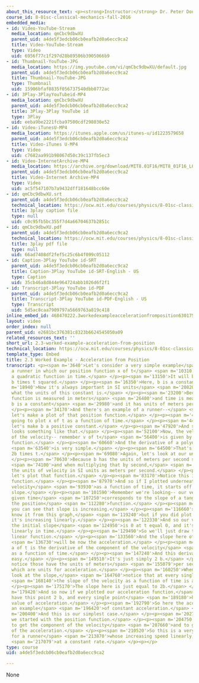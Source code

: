 ```yaml
---
about_this_resource_text: <p><strong>Instructor:</strong> Dr. Peter Dourmashkin</p>
course_id: 8-01sc-classical-mechanics-fall-2016
embedded_media:
- id: Video-YouTube-Stream
  media_location: qmCbc9dbwXU
  parent_uid: a4de5f3edcb06cb0eafb2d0a6ecc9ca2
  title: Video-YouTube-Stream
  type: Video
  uid: 6956f77c1f297d28b89506b3905066b9
- id: Thumbnail-YouTube-JPG
  media_location: https://img.youtube.com/vi/qmCbc9dbwXU/default.jpg
  parent_uid: a4de5f3edcb06cb0eafb2d0a6ecc9ca2
  title: Thumbnail-YouTube-JPG
  type: Thumbnail
  uid: 15906bfaf8835f056737540dbb0772ac
- id: 3Play-3PlayYouTubeid-MP4
  media_location: qmCbc9dbwXU
  parent_uid: a4de5f3edcb06cb0eafb2d0a6ecc9ca2
  title: 3Play-3Play YouTube id
  type: 3Play
  uid: eeba9be2221fcba97500cdf298030e52
- id: Video-iTunesU-MP4
  media_location: https://itunes.apple.com/us/itunes-u/id1223579658
  parent_uid: a4de5f3edcb06cb0eafb2d0a6ecc9ca2
  title: Video-iTunes U-MP4
  type: Video
  uid: c7682aa991b98067d50c39c137fb5ec3
- id: Video-InternetArchive-MP4
  media_location: https://archive.org/download/MIT8.01F16/MIT8_01F16_L02v03_360p.mp4
  parent_uid: a4de5f3edcb06cb0eafb2d0a6ecc9ca2
  title: Video-Internet Archive-MP4
  type: Video
  uid: ac5f547107b7a9432dff181648bcc60e
- id: qmCbc9dbwXU.srt
  parent_uid: a4de5f3edcb06cb0eafb2d0a6ecc9ca2
  technical_location: https://ocw.mit.edu/courses/physics/8-01sc-classical-mechanics-fall-2016/week-1-kinematics/2.3-worked-example-acceleration-from-position/2.3-worked-example-acceleration-from-position/qmCbc9dbwXU.srt
  title: 3play caption file
  type: null
  uid: c0c95fb5bc355f7d4a66704637b2851c
- id: qmCbc9dbwXU.pdf
  parent_uid: a4de5f3edcb06cb0eafb2d0a6ecc9ca2
  technical_location: https://ocw.mit.edu/courses/physics/8-01sc-classical-mechanics-fall-2016/week-1-kinematics/2.3-worked-example-acceleration-from-position/2.3-worked-example-acceleration-from-position/qmCbc9dbwXU.pdf
  title: 3play pdf file
  type: null
  uid: 66ad7408df2fef5c25c6b4f099c05112
- id: Caption-3Play YouTube id-SRT
  parent_uid: a4de5f3edcb06cb0eafb2d0a6ecc9ca2
  title: Caption-3Play YouTube id-SRT-English - US
  type: Caption
  uid: 35cb46a8d844e964724abb1026d6f2f1
- id: Transcript-3Play YouTube id-PDF
  parent_uid: a4de5f3edcb06cb0eafb2d0a6ecc9ca2
  title: Transcript-3Play YouTube id-PDF-English - US
  type: Transcript
  uid: 5d5ac8caa7909797a5669763a819c418
inline_embed_id: 468470222.3workedexampleaccelerationfromposition63017556
layout: video
order_index: null
parent_uid: e2681bc376381c8323b6624545050a09
related_resources_text: ''
short_url: 2.3-worked-example-acceleration-from-position
technical_location: https://ocw.mit.edu/courses/physics/8-01sc-classical-mechanics-fall-2016/week-1-kinematics/2.3-worked-example-acceleration-from-position/2.3-worked-example-acceleration-from-position
template_type: Embed
title: 2.3 Worked Example - Acceleration from Position
transcript: <p><span m='3640'>Let's consider a very simple example</span> <span m='5780'>of
  a runner in which our position function x of t</span> <span m='10310'>is given as
  a quadratic function in time.</span> </p><p><span m='13150'>It will be a constant
  b times t squared.</span> </p><p><span m='16350'>Here, b is a constant.</span> </p><p><span
  m='18940'>Now it's always important in SI units</span> <span m='20820'>to consider
  what the units of this constant is.</span> </p><p><span m='23200'>Because a position
  function is measured in meters</span> <span m='26400'>and time is measured in seconds,
  b is a constant</span> <span m='29980'>and it has units of meters per second squared.</span>
  </p><p><span m='34170'>And there's an example of a runner--</span> <span m='36470'>and
  let's make a plot of that position function.</span> </p><p><span m='40210'>So we're
  going to plot x of t as a function of time.</span> </p><p><span m='44370'>b here--
  let's make b a positive constant.</span> </p><p><span m='47920'>And so our function
  looks something like that.</span> </p><p><span m='52100'>Now, the velocity-- component
  of the velocity-- remember v of t</span> <span m='56400'>is given by dx dt of this
  function.</span> </p><p><span m='60660'>And the derivative of a polynomial t squared</span>
  <span m='63540'>is very simple.</span> </p><p><span m='64500'>That's just simply
  2b times t.</span> </p><p><span m='69080'>Again, let's look at our units.</span>
  </p><p><span m='70630'>Because b has the units of meters per second squared,</span>
  <span m='74100'>and when multiplying that by second,</span> <span m='75920'>we have
  the units of velocity in SI units as meters per second.</span> </p><p><span m='80470'>Now
  let's plot that function.</span> </p><p><span m='83170'>Notice this is a linear
  function.</span> </p><p><span m='87970'>And so if I plotted underneath here, the
  velocity</span> <span m='93930'>as a function of time, it starts off with a zero
  slope.</span> </p><p><span m='101590'>Remember we're looking-- our velocity at any
  given time</span> <span m='107250'>corresponds to the slope of a tangent line to
  the position</span> <span m='112280'>function.</span> </p><p><span m='113900'>And
  you can see that slope is increasing.</span> </p><p><span m='116660'>Now you wouldn't
  know it from this graph,</span> <span m='119240'>but if you did plot t squared,
  it's increasing linearly.</span> </p><p><span m='122330'>And so our velocity function--
  the initial slope</span> <span m='124950'>is 0 at t equal 0, and it's increasing
  linearly in time.</span> </p><p><span m='129490'>So we'll just draw that as some
  linear function.</span> </p><p><span m='133560'>And the slope here of this function</span>
  <span m='136730'>will be now the acceleration.</span> </p><p><span m='139540'>So
  a of t is the derivative of the component of the velocity</span> <span m='145340'>function
  as a function of time.</span> </p><p><span m='147240'>And this derivative is quite
  easy.</span> </p><p><span m='149510'>It's just simply 2 b.</span> </p><p><span m='152240'>Now
  notice those have the units of meters</span> <span m='155079'>per second squared,
  which are units for acceleration.</span> </p><p><span m='160250'>When we, again,
  look at the slope,</span> <span m='164760'>notice that at every single point,</span>
  <span m='168140'>the slope of the velocity as a function of time is a constant.</span>
  </p><p><span m='175170'>The slope here is just equal to 2b.</span> </p><p><span
  m='179420'>And so now if we plotted our acceleration function,</span> <span m='185510'>we
  have this point 2 b, and every single point</span> <span m='189180'>has the same
  value of acceleration.</span> </p><p><span m='192790'>So here the acceleration is
  an example</span> <span m='196420'>of constant acceleration.</span> </p><p><span
  m='200400'>And this is our simplest case.</span> </p><p><span m='202770'>Notice
  we started with the position function.</span> </p><p><span m='204750'>We differentiate
  to get the component of the velocity</span> <span m='207660'>and to get the component
  of the acceleration.</span> </p><p><span m='210520'>So this is a very simple model
  for a runner</span> <span m='213870'>whose increasing speed linearly, accelerating</span>
  <span m='217079'>at a constant rate.</span> </p><p></p>
type: course
uid: a4de5f3edcb06cb0eafb2d0a6ecc9ca2

---
```

None